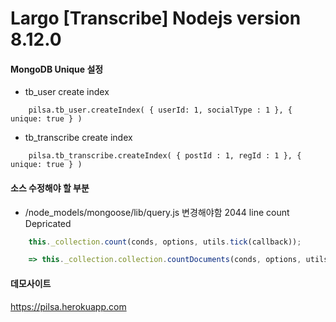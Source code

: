 # Largo [Transcribe] Nodejs version 8.12.0







#### MongoDB Unique 설정
* tb_user create index
 
```
	pilsa.tb_user.createIndex( { userId: 1, socialType : 1 }, { unique: true } )
```

* tb_transcribe create index
 
```
	pilsa.tb_transcribe.createIndex( { postId : 1, regId : 1 }, { unique: true } )
```







#### 소스 수정해야 할 부분
* /node_models/mongoose/lib/query.js 변경해야함 2044 line count Depricated


```javascript
	this._collection.count(conds, options, utils.tick(callback));

	=> this._collection.collection.countDocuments(conds, options, utils.tick(callback));
```

#### 데모사이트
https://pilsa.herokuapp.com
